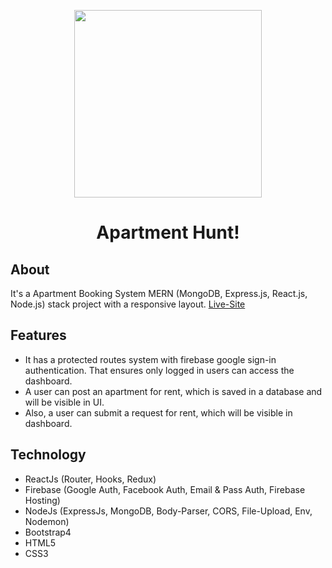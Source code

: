 <p align="center"><a href="#" ><img src="https://i.ibb.co/Y74tKds/lz1cf2chf.png" width="300"></a></p>
 <h1 align="center">Apartment Hunt!</h1>
 
## About
It's a Apartment Booking System MERN (MongoDB, Express.js, React.js, Node.js) stack project with a responsive layout.
[Live-Site](#)

## Features
   - It has a protected routes system with firebase google sign-in authentication. That ensures only logged in users can access the dashboard.
   - A user can post an apartment for rent, which is saved in a database and will be visible in UI.
   - Also, a user can submit a request for rent, which will be visible in dashboard.

## Technology
- ReactJs (Router, Hooks, Redux)
- Firebase (Google Auth, Facebook Auth, Email & Pass Auth, Firebase Hosting)
- NodeJs (ExpressJs, MongoDB, Body-Parser, CORS, File-Upload, Env, Nodemon)
- Bootstrap4
- HTML5
- CSS3
 
